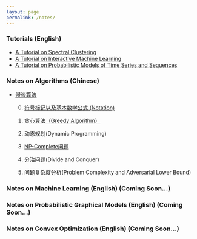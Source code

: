 ```yaml
---
layout: page
permalink: /notes/
---
```


### Tutorials (English)

* [A Tutorial on Spectral Clustering](/cs/ml/2011/10/27/spectral-clustering-tutorial/)
* [A Tutorial on Interactive Machine Learning](/cs/ml/2012/12/14/interactive-machine-learning-tutorial/)
* [A Tutorial on Probabilistic Models of Time Series and Sequences](/cs/ml/2014/10/09/probabilistic-models-of-time-series-and-sequences-tutorial/)

### Notes on Algorithms (Chinese)

* [漫谈算法](/cs/algorithm/2011/04/10/introduction-to-algorithm-preface/)

	0. [符号标记以及基本数学公式 (Notation)](/cs/algorithm/2011/04/12/introduction-to-algorithm-notation/)

	1. [贪心算法（Greedy Algorithm）](/cs/algorithm/2011/04/13/introduction-to-algorithm-greddy/)

	2. 动态规划(Dynamic Programming)

	3. [NP-Complete问题](/cs/algorithm/2011/04/15/introduction-to-algorithm-np-problem/)

	4. 分治问题(Divide and Conquer)

	5. 问题复杂度分析(Problem Complexity and Adversarial Lower Bound)


### Notes on Machine Learning (English) (Coming Soon...)

### Notes on Probabilistic Graphical Models (English) (Coming Soon...)

### Notes on Convex Optimization (English) (Coming Soon...)



